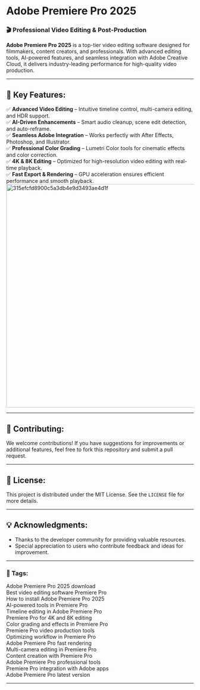 # Adobe Premiere Pro 2025

### 🎬 Professional Video Editing & Post-Production

**Adobe Premiere Pro 2025** is a top-tier video editing software designed for filmmakers, content creators, and professionals. With advanced editing tools, AI-powered features, and seamless integration with Adobe Creative Cloud, it delivers industry-leading performance for high-quality video production.

---

## 🚀 Key Features:

✅ **Advanced Video Editing** – Intuitive timeline control, multi-camera editing, and HDR support.  
✅ **AI-Driven Enhancements** – Smart audio cleanup, scene edit detection, and auto-reframe.  
✅ **Seamless Adobe Integration** – Works perfectly with After Effects, Photoshop, and Illustrator.  
✅ **Professional Color Grading** – Lumetri Color tools for cinematic effects and color correction.  
✅ **4K & 8K Editing** – Optimized for high-resolution video editing with real-time playback.  
✅ **Fast Export & Rendering** – GPU acceleration ensures efficient performance and smooth playback.  
<img width="600" alt="315efcfd8900c5a3db4e9d3493ae4d1f" src="https://github.com/user-attachments/assets/f79bec32-bf54-4624-848d-eec160b02aa2" />

---

## 🤝 Contributing:

We welcome contributions! If you have suggestions for improvements or additional features, feel free to fork this repository and submit a pull request.

---

## 📜 License:

This project is distributed under the MIT License. See the `LICENSE` file for more details.

---

## 💡 Acknowledgments:

- Thanks to the developer community for providing valuable resources.  
- Special appreciation to users who contribute feedback and ideas for improvement.  

---

### 🔖 Tags:

Adobe Premiere Pro 2025 download  
Best video editing software Premiere Pro  
How to install Adobe Premiere Pro 2025  
AI-powered tools in Premiere Pro  
Timeline editing in Adobe Premiere Pro  
Premiere Pro for 4K and 8K editing  
Color grading and effects in Premiere Pro  
Premiere Pro video production tools  
Optimizing workflow in Premiere Pro  
Adobe Premiere Pro fast rendering  
Multi-camera editing in Premiere Pro  
Content creation with Premiere Pro  
Adobe Premiere Pro professional tools  
Premiere Pro integration with Adobe apps  
Adobe Premiere Pro latest version  

---


